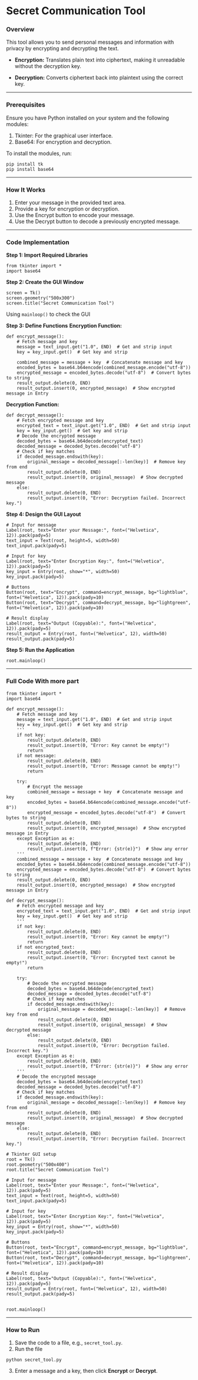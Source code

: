 # Secret Communication Tool
### Overview
This tool allows you to send personal messages and information with privacy by encrypting and decrypting the text.

* **Encryption:** Translates plain text into ciphertext, making it unreadable without the decryption key.

* **Decryption:** Converts ciphertext back into plaintext using the correct key.

---

### Prerequisites
Ensure you have Python installed on your system and the following modules:

1. Tkinter: For the graphical user interface.
2. Base64: For encryption and decryption.

To install the modules, run:

```
pip install tk
pip install base64
```

---

### How It Works
1. Enter your message in the provided text area.
2. Provide a key for encryption or decryption.
3. Use the Encrypt button to encode your message.
4. Use the Decrypt button to decode a previously encrypted message.

---

### Code Implementation
**Step 1: Import Required Libraries**
```
from tkinter import *
import base64
```
**Step 2: Create the GUI Window**
```
screen = Tk()
screen.geometry("500x300")
screen.title("Secret Communication Tool")
```
Using `mainloop()` to check the GUI

**Step 3: Define Functions**
**Encryption Function:**
```
def encrypt_message():
    # Fetch message and key
    message = text_input.get("1.0", END)  # Get and strip input
    key = key_input.get()  # Get key and strip

    combined_message = message + key  # Concatenate message and key
    encoded_bytes = base64.b64encode(combined_message.encode("utf-8"))
    encrypted_message = encoded_bytes.decode("utf-8")  # Convert bytes to string
    result_output.delete(0, END)
    result_output.insert(0, encrypted_message)  # Show encrypted message in Entry
```
**Decryption Function:**
```
def decrypt_message():
    # Fetch encrypted message and key
    encrypted_text = text_input.get("1.0", END)  # Get and strip input
    key = key_input.get()  # Get key and strip
    # Decode the encrypted message
    decoded_bytes = base64.b64decode(encrypted_text)
    decoded_message = decoded_bytes.decode("utf-8")
    # Check if key matches
    if decoded_message.endswith(key):
        original_message = decoded_message[:-len(key)]  # Remove key from end
        result_output.delete(0, END)
        result_output.insert(0, original_message)  # Show decrypted message
    else:
        result_output.delete(0, END)
        result_output.insert(0, "Error: Decryption failed. Incorrect key.")
```
**Step 4: Design the GUI Layout**
```
# Input for message
Label(root, text="Enter your Message:", font=("Helvetica", 12)).pack(pady=5)
text_input = Text(root, height=5, width=50)
text_input.pack(pady=5)

# Input for key
Label(root, text="Enter Encryption Key:", font=("Helvetica", 12)).pack(pady=5)
key_input = Entry(root, show="*", width=50)
key_input.pack(pady=5)

# Buttons
Button(root, text="Encrypt", command=encrypt_message, bg="lightblue", font=("Helvetica", 12)).pack(pady=10)
Button(root, text="Decrypt", command=decrypt_message, bg="lightgreen", font=("Helvetica", 12)).pack(pady=10)

# Result display
Label(root, text="Output (Copyable):", font=("Helvetica", 12)).pack(pady=5)
result_output = Entry(root, font=("Helvetica", 12), width=50)
result_output.pack(pady=5)
```
**Step 5: Run the Application**
```
root.mainloop()
```

---

### Full Code With more part
```
from tkinter import *
import base64

def encrypt_message():
    # Fetch message and key
    message = text_input.get("1.0", END)  # Get and strip input
    key = key_input.get()  # Get key and strip
    '''
    if not key:
        result_output.delete(0, END)
        result_output.insert(0, "Error: Key cannot be empty!")
        return
    if not message:
        result_output.delete(0, END)
        result_output.insert(0, "Error: Message cannot be empty!")
        return
    
    try:
        # Encrypt the message
        combined_message = message + key  # Concatenate message and key
        encoded_bytes = base64.b64encode(combined_message.encode("utf-8"))
        encrypted_message = encoded_bytes.decode("utf-8")  # Convert bytes to string
        result_output.delete(0, END)
        result_output.insert(0, encrypted_message)  # Show encrypted message in Entry
    except Exception as e:
        result_output.delete(0, END)
        result_output.insert(0, f"Error: {str(e)}")  # Show any error
    '''
    combined_message = message + key  # Concatenate message and key
    encoded_bytes = base64.b64encode(combined_message.encode("utf-8"))
    encrypted_message = encoded_bytes.decode("utf-8")  # Convert bytes to string
    result_output.delete(0, END)
    result_output.insert(0, encrypted_message)  # Show encrypted message in Entry

def decrypt_message():
    # Fetch encrypted message and key
    encrypted_text = text_input.get("1.0", END)  # Get and strip input
    key = key_input.get()  # Get key and strip
    '''
    if not key:
        result_output.delete(0, END)
        result_output.insert(0, "Error: Key cannot be empty!")
        return
    if not encrypted_text:
        result_output.delete(0, END)
        result_output.insert(0, "Error: Encrypted text cannot be empty!")
        return
    
    try:
        # Decode the encrypted message
        decoded_bytes = base64.b64decode(encrypted_text)
        decoded_message = decoded_bytes.decode("utf-8")
        # Check if key matches
        if decoded_message.endswith(key):
            original_message = decoded_message[:-len(key)]  # Remove key from end
            result_output.delete(0, END)
            result_output.insert(0, original_message)  # Show decrypted message
        else:
            result_output.delete(0, END)
            result_output.insert(0, "Error: Decryption failed. Incorrect key.")
    except Exception as e:
        result_output.delete(0, END)
        result_output.insert(0, f"Error: {str(e)}")  # Show any error
    '''
    # Decode the encrypted message
    decoded_bytes = base64.b64decode(encrypted_text)
    decoded_message = decoded_bytes.decode("utf-8")
    # Check if key matches
    if decoded_message.endswith(key):
        original_message = decoded_message[:-len(key)]  # Remove key from end
        result_output.delete(0, END)
        result_output.insert(0, original_message)  # Show decrypted message
    else:
        result_output.delete(0, END)
        result_output.insert(0, "Error: Decryption failed. Incorrect key.")

# Tkinter GUI setup
root = Tk()
root.geometry("500x400")
root.title("Secret Communication Tool")

# Input for message
Label(root, text="Enter your Message:", font=("Helvetica", 12)).pack(pady=5)
text_input = Text(root, height=5, width=50)
text_input.pack(pady=5)

# Input for key
Label(root, text="Enter Encryption Key:", font=("Helvetica", 12)).pack(pady=5)
key_input = Entry(root, show="*", width=50)
key_input.pack(pady=5)

# Buttons
Button(root, text="Encrypt", command=encrypt_message, bg="lightblue", font=("Helvetica", 12)).pack(pady=10)
Button(root, text="Decrypt", command=decrypt_message, bg="lightgreen", font=("Helvetica", 12)).pack(pady=10)

# Result display
Label(root, text="Output (Copyable):", font=("Helvetica", 12)).pack(pady=5)
result_output = Entry(root, font=("Helvetica", 12), width=50)
result_output.pack(pady=5)


root.mainloop()
```

---

### How to Run
1. Save the code to a file, e.g., `secret_tool.py`.
2. Run the file
```
python secret_tool.py
```
3. Enter a message and a key, then click **Encrypt** or **Decrypt**.
